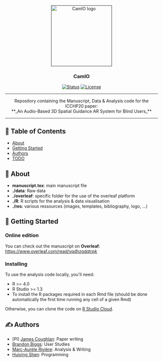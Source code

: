 <p align="center">
  <a href="" rel="noopener">
 <img width=200px height=200px src="https://drive.google.com/uc?id=18yUEVzRwt6lxK1obcBIIEJ6GlaFRU5vX" alt="CamIO logo"></a>
</p>

<h3 align="center">CamIO</h3>

<div align="center">

  [![Status](https://img.shields.io/badge/status-active-success.svg)]() 
  [![License](https://img.shields.io/badge/license-MIT-blue.svg)](/LICENSE)

</div>

---

<p align="center"> 
Repository containing the Manuscript, Data & Analysis code for the ICCHP20 paper: 
<br>
**_An Audio-Based 3D Spatial Guidance AR System for Blind Users_**
</p>

---

## 📝 Table of Contents
- [About](#about)
- [Getting Started](#getting_started)
- [Authors](#authors)
- [TODO](./TODO.md)

## 🧐 About <a name = "about"></a>
- **manuscript.tex**: main manuscript file
- **./data**: Raw data
- **./overleaf**: specific folder for the use of the overleaf platform
- **./R**: R scripts for the analysis & data visualisation
- **./res**: various ressources (images, templates, bibliography, logo, ...)

## 🏁 Getting Started <a name = "getting_started"></a>

### Online edition

You can check out the manuscript on **Overleaf**: https://www.overleaf.com/read/vqdhzgdqtrpk

### Installing
To use the analysis code locally, you'll need:
- R >= 4.0
- R Studio >= 1.3
- To install the R packages required in each Rmd file (should be done automatically the first time running any cell of a given Rmd)

Otherwise, you can clone the code on [R Studio Cloud](https://rstudio.cloud/project/1326878).

## ✍️ Authors <a name = "authors"></a>
- [PI] [James Coughlan](https://www.ski.org/users/james-coughlan): Paper writing
- [Brandon Biggs](https://www.ski.org/users/brandon-biggs): User Studies
- [Marc-Aurèle Rivière](https://ma-riviere.com/): Analysis & Writing
- [Huiying Shen](https://www.ski.org/users/huiying-shen): Programming